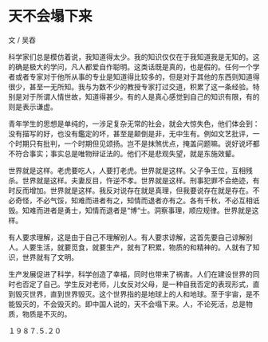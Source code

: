 # 天不会塌下来

文 / 吴吞

科学家们总是模仿着说，我知道得太少。我的知识仅仅在于我知道我是无知的。这的确是极大的学问，凡人都爱自作聪明。这类话既是真的，也是假的。任何一个学者或者专家对于他所从事的专业是知道得比较多的，但是对于其他的东西则知道得很少，甚至一无所知。我与为数不少的教授专家打过交道，积累了这一条经验。特别是对于所谓人情世故，知道得甚少。有的人是真心感觉到自己的知识有限，有的则是表示谦虚。

青年学生的思想是单纯的，一涉足复杂无常的社会，就会大惊失色，他们体会到：没有描写的好，也没有鑑定的坏，甚至是颠倒是非，无中生有。例如文艺批评，一个时期只有批判，一个时期但见颂扬。岂不是抹煞优点，掩盖问题嘛。说好说坏都不符合事实；事实总是唯物辩证法的。他们不是悲观失望，就是东施效颦。

世界就是这样。老虎要吃人，人要打老虎。世界就是这样。父子争王位，互相残杀。世界就是这样。夫妻反目，忤逆不孝。世界就是这样。刑事犯罪不会绝迹，有时反而增加。世界就是这样。我反对说存在就是真理，但我要说存在就是存在。不必奇怪，不必气馁，知难而进者有之，知情而退者亦有之。各有千秋，不必互相诋毁。知难而进者是勇士，知情而退者是“博“士。洞察事理，顺应规律。世界就是这样。

有人要求理解，这是由于自己不理解别人。有人要求谅解，这首先要自己谅解别人。人要生活，就要觅食，就要生产，就有了积累，物质的和精神的。人就有了知识，世界就有了文明。

生产发展促进了科学，科学创造了幸福，同时也带来了祸害。人们在建设世界的同时也否定了自己。学生反对老师，儿女反对父母，是一种自我否定的表现形式，直到毁灭世界，直到世界毁灭。这个世界指的是地球上的人和地球。至于宇宙，是不能毁灭的，不会毁灭的。即中国人说的，天不会塌下来。人，不论死活，总是物质，物质是不灭的。

１９８７.５.２０

